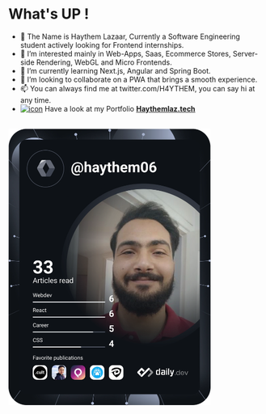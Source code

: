 # What's UP !
- 👋 The Name is Haythem Lazaar, Currently a Software Engineering student actively looking for Frontend internships.
- 👀 I’m interested mainly in Web-Apps, Saas, Ecommerce Stores, Server-side Rendering, WebGL and Micro Frontends.
- 🌱 I’m currently learning Next.js, Angular and Spring Boot.
- 💞️ I’m looking to collaborate on a PWA that brings a smooth experience.
- 📫 You can always find me at twitter.com/H4YTHEM, you can say hi at any time.
- <a href="https://haythemlaz.tech" target="_blank"><img src="https://i.ibb.co/LkJf5Wv/icon.png" alt="icon" border="0" width="20" /></a>  Have a look at my Portfolio **[Haythemlaz.tech](https://haythemlaz.tech)**
<br />
<a href="https://app.daily.dev/haythem06"><img src="https://github.com/HaythemLazaar/HaythemLazaar/blob/main/devcard.svg" width="400" alt="Haythem's Dev Card"/></a>
<!---
HaythemLazaar/HaythemLazaar is a ✨ special ✨ repository because its `README.md` (this file) appears on your GitHub profile.
You can click the Preview link to take a look at your changes.
--->
